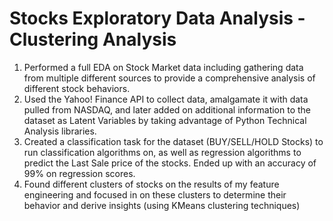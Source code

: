 # Stocks Exploratory Data Analysis - Clustering Analysis

1. Performed a full EDA on Stock Market data including gathering data from multiple different sources to provide a comprehensive analysis of different stock behaviors.
2. Used the Yahoo! Finance API to collect data, amalgamate it with data pulled from NASDAQ, and later added on additional information to the dataset as Latent Variables by taking advantage of Python Technical Analysis libraries.
3. Created a classification task for the dataset (BUY/SELL/HOLD Stocks) to run classification algorithms on, as well as regression algorithms to predict the Last Sale price of the stocks. Ended up with an accuracy of 99% on regression scores.
4. Found different clusters of stocks on the results of my feature engineering and focused in on these clusters to determine their behavior and derive insights (using KMeans clustering techniques)

